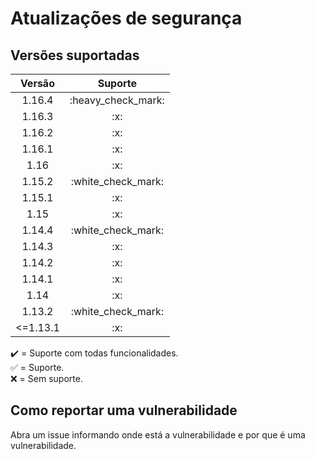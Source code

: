 # Atualizações de segurança

## Versões suportadas

<table>
    <thead>
        <tr>
            <th align="center">Versão</th>
            <th align="center">Suporte</th>
        </tr>
    </thead>
    <tbody>
        <tr>
            <td align="center">1.16.4</td>
            <td align="center">:heavy_check_mark:</td>
        </tr>
        <tr>
            <td align="center">1.16.3</td>
            <td align="center">:x:</td>
        </tr>
        <tr>
            <td align="center">1.16.2</td>
            <td align="center">:x:</td>
        </tr>
        <tr>
            <td align="center">1.16.1</td>
            <td align="center">:x:</td>
        </tr>
        <tr>
            <td align="center">1.16</td>
            <td align="center">:x:</td>
        </tr>
        <tr>
            <td align="center">1.15.2</td>
            <td align="center">:white_check_mark:</td>
        </tr>
        <tr>
            <td align="center">1.15.1</td>
            <td align="center">:x:</td>
        </tr>
        <tr>
            <td align="center">1.15</td>
            <td align="center">:x:</td>
        </tr>
        <tr>
            <td align="center">1.14.4</td>
            <td align="center">:white_check_mark:</td>
        </tr>
        <tr>
            <td align="center">1.14.3</td>
            <td align="center">:x:</td>
        </tr>
        <tr>
            <td align="center">1.14.2</td>
            <td align="center">:x:</td>
        </tr>
        <tr>
            <td align="center">1.14.1</td>
            <td align="center">:x:</td>
        </tr>
        <tr>
            <td align="center">1.14</td>
            <td align="center">:x:</td>
        </tr>
        <tr>
            <td align="center">1.13.2</td>
            <td align="center">:white_check_mark:</td>
        </tr>
        <tr>
            <td align="center"> <=1.13.1</td>
            <td align="center">:x:</td>
        </tr>
    </tbody>
</table>

:heavy_check_mark: = Suporte com todas funcionalidades. <br>
:white_check_mark: = Suporte. <br>
:x: = Sem suporte.

## Como reportar uma vulnerabilidade

Abra um issue informando onde está a vulnerabilidade e por que é uma vulnerabilidade.
